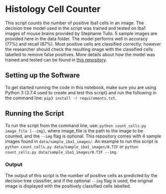 # Histology Cell Counter
This script counts the number of positive Iba1 cells in an image. The decision tree model used in the script was trained and tested on Iba1 images of mouse brains provided by Stephanie Tullo. 5 sample images are provided here in the data folder. The model performs well in accuracy (77%) and recall (87%). Most positive cells are classified correctly; however the researcher should check the resulting image with the classified cells labelled to remove false positives. More details about how the model was trained and tested can be found in [this repository](https://github.com/amyhynes/ihc-ml).

## Setting up the Software
To get started running the code in this notebook, make sure you are using Python 3 (3.7.4 used to create and test this script) and run the following in the command line: `pip3 install -r requirements.txt`.

## Running the Script
To run the script from the command line, use: `python count_cells.py image_file [--img]`, where image_file is the path to the image to be counted, and the `--img` flag is optional. This repository comes with 4 sample images found in `data/sample_iba1_images/`. An example to run this script is `python count_cells.py data/sample_iba1_images/0.TIF` or `python count_cells.py data/sample_iba1_images/0.TIF --img`.

### Output
The output of this script is the number of positive cells as predicted by the decision tree classifier, and if the optional `--img` flag is used, the original image is displayed with the positively classified cells labelled.
